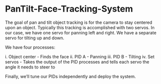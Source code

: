 # PanTilt-Face-Tracking-System

The goal of pan and tilt object tracking is for the camera to stay centered upon an object. Typically this tracking is accomplished with
two servos. In our case, we have one servo for panning left and right. We have a separate servo for tilting up and down.

We have four processes:

  i. Object center - Finds the face 
  ii. PID A - Panning 
  iii. PID B - Tilting 
  iv. Set servos - Takes the output of the PID processes and tells each servo the angle it needs to steer to

Finally, we’ll tune our PIDs independently and deploy the system.

